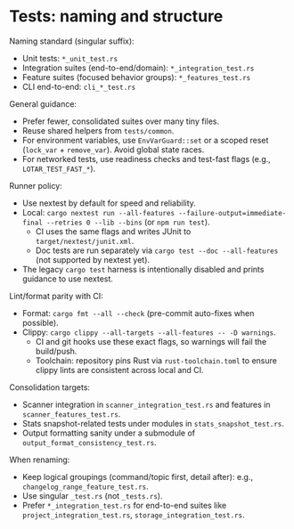 # Tests: naming and structure

Naming standard (singular suffix):
- Unit tests: `*_unit_test.rs`
- Integration suites (end-to-end/domain): `*_integration_test.rs`
- Feature suites (focused behavior groups): `*_features_test.rs`
- CLI end-to-end: `cli_*_test.rs`

General guidance:
- Prefer fewer, consolidated suites over many tiny files.
- Reuse shared helpers from `tests/common`.
- For environment variables, use `EnvVarGuard::set` or a scoped reset (`lock_var` + `remove_var`). Avoid global state races.
- For networked tests, use readiness checks and test-fast flags (e.g., `LOTAR_TEST_FAST_*`).

Runner policy:
- Use nextest by default for speed and reliability.
- Local: `cargo nextest run --all-features --failure-output=immediate-final --retries 0 --lib --bins` (or `npm run test`).
	- CI uses the same flags and writes JUnit to `target/nextest/junit.xml`.
	- Doc tests are run separately via `cargo test --doc --all-features` (not supported by nextest yet).
- The legacy `cargo test` harness is intentionally disabled and prints guidance to use nextest.

 Lint/format parity with CI:
 - Format: `cargo fmt --all --check` (pre-commit auto-fixes when possible).
 - Clippy: `cargo clippy --all-targets --all-features -- -D warnings`.
	 - CI and git hooks use these exact flags, so warnings will fail the build/push.
	- Toolchain: repository pins Rust via `rust-toolchain.toml` to ensure clippy lints are consistent across local and CI.

 Consolidation targets:
 - Scanner integration in `scanner_integration_test.rs` and features in `scanner_features_test.rs`.
 - Stats snapshot-related tests under modules in `stats_snapshot_test.rs`.
 - Output formatting sanity under a submodule of `output_format_consistency_test.rs`.

 When renaming:
 - Keep logical groupings (command/topic first, detail after): e.g., `changelog_range_feature_test.rs`.
 - Use singular `_test.rs` (not `_tests.rs`).
 - Prefer `*_integration_test.rs` for end-to-end suites like `project_integration_test.rs`, `storage_integration_test.rs`.
